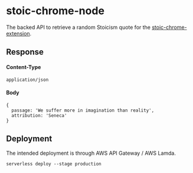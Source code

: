 # stoic-chrome-node

The backed API to retrieve a random Stoicism quote for the [stoic-chrome-extension](https://github.com/drewsmith/stoic-chrome-extension).

## Response
#### Content-Type
```
application/json
```
#### Body
```
{
  passage: 'We suffer more in imagination than reality',
  attribution: 'Seneca'
}
```

## Deployment

The intended deployment is through AWS API Gateway / AWS Lamda.

```
serverless deploy --stage production
```
